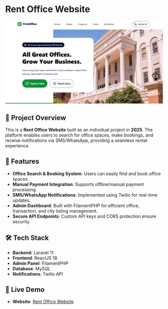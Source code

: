 # Rent Office Website

![Project Screenshot](https://github.com/Sadrach-Harmasantyo/laravel-rent-office/blob/main/frontend/public/assets/images/preview.png)

## 📌 Project Overview

This is a **Rent Office Website** built as an individual project in **2025**. The platform enables users to search for office spaces, make bookings, and receive notifications via SMS/WhatsApp, providing a seamless rental experience.

## 🚀 Features

- **Office Search & Booking System**: Users can easily find and book office spaces.
- **Manual Payment Integration**: Supports offline/manual payment processing.
- **SMS/WhatsApp Notifications**: Implemented using Twilio for real-time updates.
- **Admin Dashboard**: Built with FilamentPHP for efficient office, transaction, and city listing management.
- **Secure API Endpoints**: Custom API keys and CORS protection ensure security.

## 🛠 Tech Stack

- **Backend**: Laravel 11
- **Frontend**: ReactJS 18
- **Admin Panel**: FilamentPHP
- **Database**: MySQL
- **Notifications**: Twilio API

## 🔗 Live Demo

- **Website**: [Rent Office Website](https://gymxcercise.netlify.app/)
